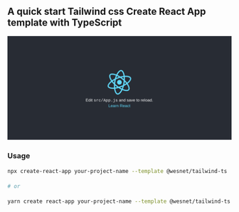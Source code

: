 ## A quick start Tailwind css Create React App template with TypeScript
![Screenshot](./cra-template-tailwind.png)

### Usage

```bash
npx create-react-app your-project-name --template @wesnet/tailwind-ts

# or

yarn create react-app your-project-name --template @wesnet/tailwind-ts
```